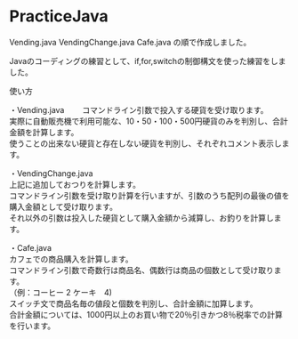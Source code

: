 # PracticeJava

Vending.java
VendingChange.java
Cafe.java
の順で作成しました。

Javaのコーディングの練習として、if,for,switchの制御構文を使った練習をしました。  

使い方  

・Vending.java　　
コマンドライン引数で投入する硬貨を受け取ります。  
実際に自動販売機で利用可能な、10・50・100・500円硬貨のみを判別し、合計金額を計算します。  
使うことの出来ない硬貨と存在しない硬貨を判別し、それぞれコメント表示します。  

・VendingChange.java  
上記に追加しておつりを計算します。  
コマンドライン引数を受け取り計算を行いますが、引数のうち配列の最後の値を購入金額として受け取ります。  
それ以外の引数は投入した硬貨として購入金額から減算し、お釣りを計算します。  

・Cafe.java  
カフェでの商品購入を計算します。  
コマンドライン引数で奇数行は商品名、偶数行は商品の個数として受け取ります。  
（例：コーヒー 2 ケーキ　4)  
スイッチ文で商品名毎の値段と個数を判別し、合計金額に加算します。  
合計金額については、1000円以上のお買い物で20％引きかつ8％税率での計算を行います。  


